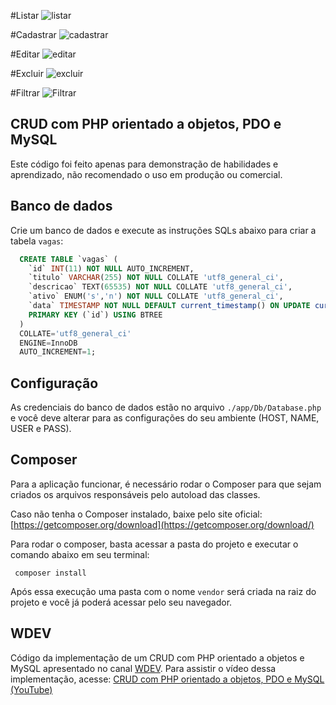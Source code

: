 #Listar
![listar](https://user-images.githubusercontent.com/87495655/154093442-0baf2635-1c8c-4f06-b3ac-51062653c1ab.png)

#Cadastrar
![cadastrar](https://user-images.githubusercontent.com/87495655/154093974-ecb0de7c-d784-4327-9da5-c8aa036437c5.png)

#Editar
![editar](https://user-images.githubusercontent.com/87495655/154094069-6eb228e3-fadf-40e8-ac8e-3ff63f73b444.png)

#Excluir
![excluir](https://user-images.githubusercontent.com/87495655/154094161-af514097-93dc-4f3b-a5e6-0cd033eacfa5.png)

#Filtrar
![Filtrar](https://user-images.githubusercontent.com/87495655/154136757-96f63b4e-e836-4530-9266-19ebceb3d1e7.png)





## CRUD com PHP orientado a objetos, PDO e MySQL
Este código foi feito apenas para demonstração de habilidades e aprendizado, não recomendado o uso em produção ou comercial. 

## Banco de dados
Crie um banco de dados e execute as instruções SQLs abaixo para criar a tabela `vagas`:
```sql
  CREATE TABLE `vagas` (
  	`id` INT(11) NOT NULL AUTO_INCREMENT,
  	`titulo` VARCHAR(255) NOT NULL COLLATE 'utf8_general_ci',
  	`descricao` TEXT(65535) NOT NULL COLLATE 'utf8_general_ci',
  	`ativo` ENUM('s','n') NOT NULL COLLATE 'utf8_general_ci',
  	`data` TIMESTAMP NOT NULL DEFAULT current_timestamp() ON UPDATE current_timestamp(),
  	PRIMARY KEY (`id`) USING BTREE
  )
  COLLATE='utf8_general_ci'
  ENGINE=InnoDB
  AUTO_INCREMENT=1;
```

## Configuração
As credenciais do banco de dados estão no arquivo `./app/Db/Database.php` e você deve alterar para as configurações do seu ambiente (HOST, NAME, USER e PASS).

## Composer
Para a aplicação funcionar, é necessário rodar o Composer para que sejam criados os arquivos responsáveis pelo autoload das classes.

Caso não tenha o Composer instalado, baixe pelo site oficial: [https://getcomposer.org/download](https://getcomposer.org/download/)

Para rodar o composer, basta acessar a pasta do projeto e executar o comando abaixo em seu terminal:
```shell
 composer install
```

Após essa execução uma pasta com o nome `vendor` será criada na raiz do projeto e você já poderá acessar pelo seu navegador.

## WDEV
Código da implementação de um CRUD com PHP orientado a objetos e MySQL apresentado no canal [WDEV](http://wstore.io/wdev).
Para assistir o vídeo dessa implementação, acesse: [CRUD com PHP orientado a objetos, PDO e MySQL (YouTube)](https://www.youtube.com/watch?v=uG64BgrlX7o)

